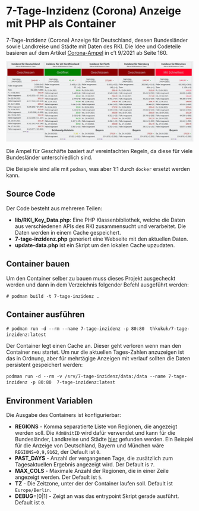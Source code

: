 # 7-Tage-Inzidenz (Corona) Anzeige mit PHP als Container

7-Tage-Inzidenz (Corona) Anzeige für Deutschland, dessen Bundesländer sowie
Landkreise  und Städte mit Daten des RKI. Die Idee und Codeteile basieren auf
dem Artikel [Corona-Ampel](https://ct.de/yw1c) in c’t 9/2021 ab Seite 160.

![Screenshot](Screenshot.png)

Die Ampel für Geschäfte basiert auf vereinfachten Regeln, da diese für viele
Bundesländer unterschiedlich sind.

Die Beispiele sind alle mit `podman`, was aber 1:1 durch `docker` ersetzt
werden kann.

## Source Code

Der Code besteht aus mehreren Teilen:

* **lib/RKI_Key_Data.php**: Eine PHP Klassenbibliothek, welche die Daten aus verschiedenen APIs des RKI zusammensucht und verarbeitet. Die Daten werden in einem Cache gespeichert.
* **7-tage-inzidenz.php** generiert eine Webseite mit den aktuellen Daten.
* **update-data.php** ist ein Skript um den lokalen Cache upzudaten.

## Container bauen

Um den Container selber zu bauen muss dieses Projekt ausgecheckt werden und
dann in dem Verzeichnis folgender Befehl ausgeführt werden:

```
# podman build -t 7-tage-inzidenz .
```

## Container ausführen

```
# podman run -d --rm --name 7-tage-inzidenz -p 80:80  thkukuk/7-tage-inzidenz:latest
```

Der Container legt einen Cache an. Dieser geht verloren wenn man den Container neu startet. Um nur die aktuellen Tages-Zahlen anzuzeigen ist das in Ordnung, aber für mehrtägige Anzeigen mit verlauf sollten die Daten persistent gespeichert werden:

```
podman run -d --rm -v /srv/7-tage-inzidenz/data:/data --name 7-tage-inzidenz -p 80:80  7-tage-inzidenz:latest
```

## Environment Variablen

Die Ausgabe des Containers ist konfigurierbar:

* **REGIONS** - Komma separatierte Liste von Regionen, die angezeigt werden soll. Die `AdmUnitID` wird dafür verwendet und kann für die Bundesländer, Landkreise und Städte [hier](https://www.arcgis.com/apps/mapviewer/index.html?layers=c093fe0ef8fd4707beeb3dc0c02c3381) gefunden werden. Ein Beispiel für die Anzeige von Deutschland, Bayern und München wäre `REGIONS=0,9,9162`, der Default ist `0`.
* **PAST_DAYS** - Anzahl der vergangenen Tage, die zusätzlich zum Tagesaktuellen Ergebnis angezeigt wird. Der Default is `7`.
* **MAX_COLS** - Maximale Anzahl der Regionen, die in einer Zeile angezeigt werden. Der Default ist `5`.
* **TZ** - Die Zeitzone, unter der der Container laufen soll. Default ist `Europe/Berlin`.
* **DEBUG**=[0|1] - Zeigt an was das entrypoint Skript gerade ausführt. Default ist `0`.

